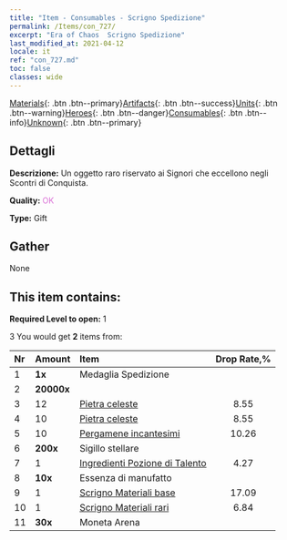 ```yaml
---
title: "Item - Consumables - Scrigno Spedizione"
permalink: /Items/con_727/
excerpt: "Era of Chaos  Scrigno Spedizione"
last_modified_at: 2021-04-12
locale: it
ref: "con_727.md"
toc: false
classes: wide
---
```

 [Materials](/it/Items/){: .btn .btn--primary}[Artifacts](/it/Items/Artifacts/){: .btn .btn--success}[Units](/it/Items/Units/){: .btn .btn--warning}[Heroes](/it/Items/Heroes/){: .btn .btn--danger}[Consumables](/it/Items/Consumables/){: .btn .btn--info}[Unknown](/it/Items/Unknown/){: .btn .btn--primary}

## Dettagli
 **Descrizione:** Un oggetto raro riservato ai Signori che eccellono negli Scontri di Conquista.

 **Quality:** <span style="color: #DA70D6">OK</span>

 **Type:** Gift

## Gather

  None

## This item contains:

 **Required Level to open:** 1

 3 You would get **2** items  from:

  | Nr | Amount |     Item    | Drop Rate,% |
  |:---|:-------|:------------|:---------:|
  | 1 |  **1x** | Medaglia Spedizione |  | 0 | 
  | 2 |  **20000x** | <i class="fas fa-coins"/> |  | 17.09 | 
  | 3 | 12 | [Pietra celeste](/it/Items/art_188/) | 8.55 | 
  | 4 | 10 | [Pietra celeste](/it/Items/art_188/) | 8.55 | 
  | 5 | 10 | [Pergamene incantesimi](/it/Items/con_694/) | 10.26 | 
  | 6 |  **200x** | Sigillo stellare |  | 10.26 | 
  | 7 | 1 | [Ingredienti Pozione di Talento](/it/Items/con_1120/) | 4.27 | 
  | 8 |  **10x** | Essenza di manufatto |  | 8.55 | 
  | 9 | 1 | [Scrigno Materiali base](/it/Items/con_756/) | 17.09 | 
  | 10 | 1 | [Scrigno Materiali rari](/it/Items/con_757/) | 6.84 | 
  | 11 |  **30x** | Moneta Arena |  | 8.55 | 
